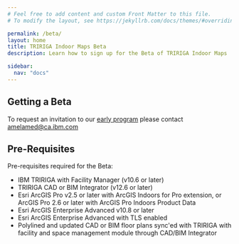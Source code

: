 ```yaml
---
# Feel free to add content and custom Front Matter to this file.
# To modify the layout, see https://jekyllrb.com/docs/themes/#overriding-theme-defaults

permalink: /beta/
layout: home
title: TRIRIGA Indoor Maps Beta
description: Learn how to sign up for the Beta of TRIRIGA Indoor Maps

sidebar:
  nav: "docs"
---
```


## Getting a Beta

To request an invitation to our [early program](https://epwt-www.mybluemix.net/software/support/trial/cst/welcomepage.wss?siteId=1092&tabId=2813&w=1) please contact [amelamed@ca.ibm.com](mailto:amelamed@ca.ibm.com)

## Pre-Requisites

Pre-requisites required for the Beta:
* IBM TRIRIGA with Facility Manager (v10.6 or later)
* TRIRIGA CAD or BIM Integrator (v12.6 or later)
* Esri ArcGIS Pro v2.5 or later with ArcGIS Indoors for Pro extension, or ArcGIS Pro 2.6 or later with ArcGIS Pro Indoors Product Data
* Esri ArcGIS Enterprise Advanced v10.8 or later 
* Esri ArcGIS Enterprise Advanced with TLS enabled 
* Polylined and updated CAD or BIM floor plans sync'ed with TRIRIGA with facility and space management module through CAD/BIM Integrator
